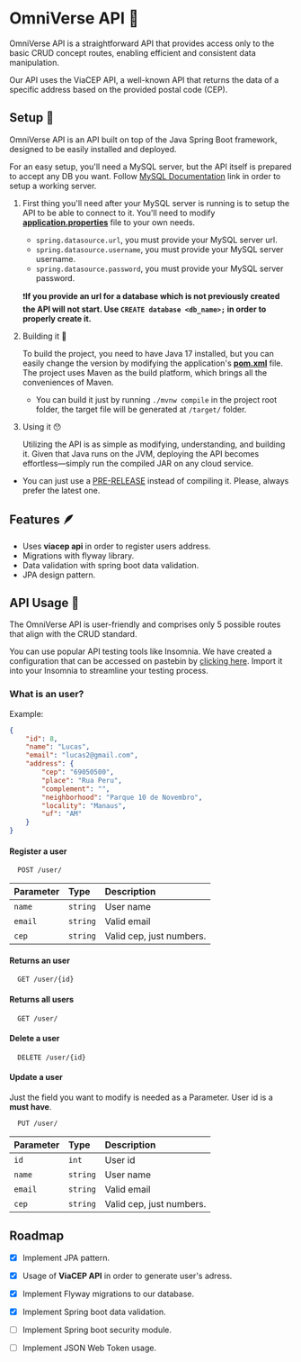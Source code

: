 
# OmniVerse API 🌌

OmniVerse API is a straightforward API that provides access only to the basic CRUD concept routes, enabling efficient and consistent data manipulation.

Our API uses the ViaCEP API, a well-known API that returns the data of a specific address based on the provided postal code (CEP).
## Setup 🔧

OmniVerse API is an API built on top of the Java Spring Boot framework, designed to be easily installed and deployed. 

For an easy setup, you'll need a MySQL server, but the API itself is prepared to accept any DB you want. Follow [MySQL Documentation](https://dev.mysql.com/doc/mysql-getting-started/en) link in order to setup a working server.

1. First thing you'll need after your MySQL server is running is to setup the API to be able to connect to it. You'll need to modify [**application.properties**](https://github.com/lucasapchagas/Omniverse/blob/main/src/main/resources/application.properties) file to your own needs. 

    - `spring.datasource.url`, you must provide your MySQL server url.
    - `spring.datasource.username`, you must provide your MySQL server username.
    - `spring.datasource.password`, you must provide your MySQL server password.

    ❗**If you provide an url for a database which is not previously created the API will not start. Use `CREATE database <db_name>;` in order to properly create it.**    

2. Building it 🔨

    To build the project, you need to have Java 17 installed, but you can easily change the version by modifying the application's [**pom.xml**](https://github.com/lucasapchagas/Omniverse/blob/main/pom.xml) file. The project uses Maven as the build platform, which brings all the conveniences of Maven.

    - You can build it just by running `./mvnw compile` in the project root folder, the target file will be generated at `/target/` folder.

3. Using it 😯

    Utilizing the API is as simple as modifying, understanding, and building it. Given that Java runs on the JVM, deploying the API becomes effortless—simply run the compiled JAR on any cloud service.

- You can just use a [PRE-RELEASE](https://github.com/lucasapchagas/Omniverse/releases/tag/SNAPSHOT) instead of compiling it. Please, always prefer the latest one.
## Features 🪶

- Uses **viacep api** in order to register users address.
- Migrations with flyway library.
- Data validation with spring boot data validation.
- JPA design pattern.


## API Usage 🍪

The OmniVerse API is user-friendly and comprises only 5 possible routes that align with the CRUD standard.

You can use popular API testing tools like Insomnia. We have created a configuration that can be accessed on pastebin by [clicking here](https://pastebin.com/f1rBDfZP). Import it into your Insomnia to streamline your testing process.

### What is an user?
Example:
```json
{
    "id": 8,
    "name": "Lucas",
    "email": "lucas2@gmail.com",
    "address": {
        "cep": "69050500",
        "place": "Rua Peru",
        "complement": "",
        "neighborhood": "Parque 10 de Novembro",
        "locality": "Manaus",
        "uf": "AM"
    }
}
```

#### Register a user

```http
  POST /user/
```

| Parameter   | Type       | Description                           |
| :---------- | :--------- | :---------------------------------- |
| `name` | `string` | User name |
| `email` | `string` | Valid email |
| `cep` | `string` | Valid cep, just numbers. |

#### Returns an user

```http
  GET /user/{id}
```

#### Returns all users

```http
  GET /user/
```

#### Delete a user

```http
  DELETE /user/{id}
```

#### Update a user

Just the field you want to modify is needed as a Parameter. User id is a **must have**.

```http
  PUT /user/
```

| Parameter   | Type       | Description                           |
| :---------- | :--------- | :---------------------------------- |
| `id` | `int` | User id|
| `name` | `string` | User name |
| `email` | `string` | Valid email |
| `cep` | `string` | Valid cep, just numbers. |


## Roadmap

- [x]  Implement JPA pattern.
- [x]  Usage of **ViaCEP API** in order to generate user's adress.
- [x]  Implement Flyway migrations to our database.
- [x]  Implement Spring boot data validation.
- [ ]  Implement Spring boot security module.
- [ ]  Implement JSON Web Token usage.



